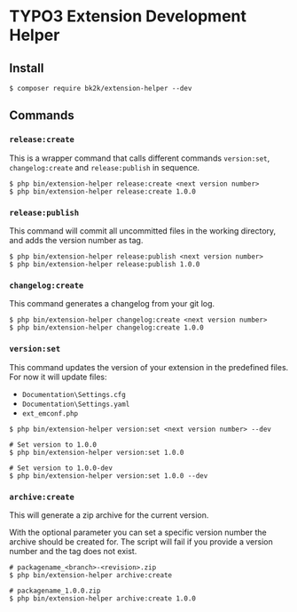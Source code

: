 # TYPO3 Extension Development Helper

## Install

```
$ composer require bk2k/extension-helper --dev
```

## Commands

### `release:create`

This is a wrapper command that calls different commands `version:set`,
`changelog:create` and `release:publish` in sequence.

```
$ php bin/extension-helper release:create <next version number>
$ php bin/extension-helper release:create 1.0.0
```

### `release:publish`

This command will commit all uncommitted files in the working directory,
and adds the version number as tag.

```
$ php bin/extension-helper release:publish <next version number>
$ php bin/extension-helper release:publish 1.0.0
```

### `changelog:create`

This command generates a changelog from your git log.

```
$ php bin/extension-helper changelog:create <next version number>
$ php bin/extension-helper changelog:create 1.0.0
```

### `version:set`

This command updates the version of your extension in the predefined files.
For now it will update files:

- `Documentation\Settings.cfg`
- `Documentation\Settings.yaml`
- `ext_emconf.php`

```
$ php bin/extension-helper version:set <next version number> --dev
```

```
# Set version to 1.0.0
$ php bin/extension-helper version:set 1.0.0
```

```
# Set version to 1.0.0-dev
$ php bin/extension-helper version:set 1.0.0 --dev
```

### `archive:create`

This will generate a zip archive for the current version.

With the optional parameter you can set a specific version number the archive
should be created for. The script will fail if you provide a version number
and the tag does not exist.

```
# packagename_<branch>-<revision>.zip
$ php bin/extension-helper archive:create

# packagename_1.0.0.zip
$ php bin/extension-helper archive:create 1.0.0
```
